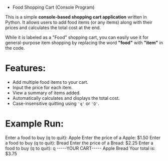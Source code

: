 - Food Shopping Cart (Console Program)

This is a simple **console-based shopping cart application** written in Python.
It allows users to add food items (or any items) along with their prices and calculates the total cost at the end.

While it is labeled as a "Food" shopping cart, you can easily use it for general-purpose item shopping by replacing the word **"food"** with **"item"** in the code.

# Features:
- Add multiple food items to your cart.
- Input the price for each item.
- View a summary of items added.
- Automatically calculates and displays the total cost.
- Case-insensitive quitting using `'q'` or `'Q'`.

# Example Run:

Enter a food to buy (q to quit): Apple
Enter the price of a Apple: $1.50
Enter a food to buy (q to quit): Bread
Enter the price of a Bread: $2.25
Enter a food to buy (q to quit): q
-----YOUR CART-----
Apple Bread 
Your total is: $3.75

